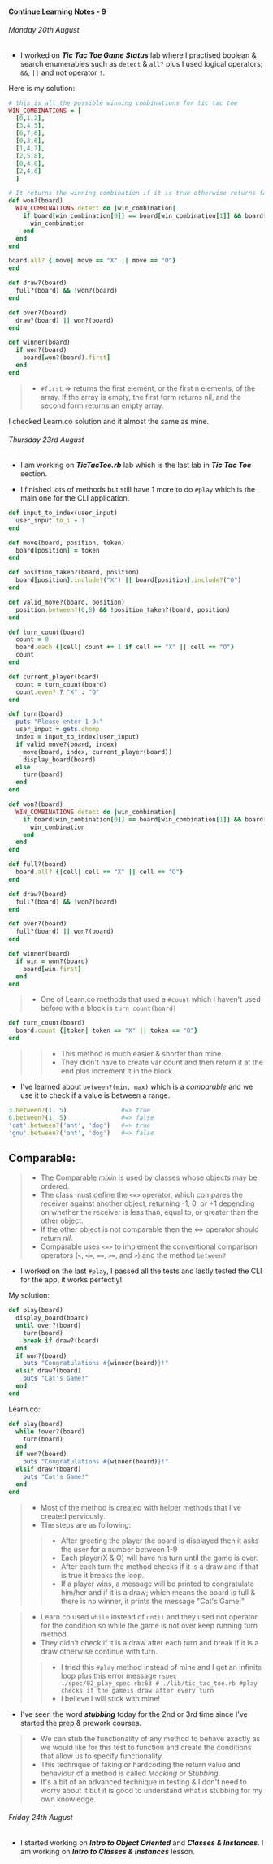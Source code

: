 #### Continue Learning Notes - 9

###### Monday 20th August
+ I worked on *__Tic Tac Toe Game Status__* lab where I practised boolean & search enumerables such as `detect` & `all?` plus I used logical operators; `&&`, `||` and not operator `!`.

Here is my solution:

```Ruby
# this is all the possible winning combinations for tic tac toe
WIN_COMBINATIONS = [
  [0,1,2],
  [3,4,5],
  [6,7,8],
  [0,3,6],
  [1,4,7],
  [2,5,8],
  [0,4,8],
  [2,4,6]
  ]

# It returns the winning combination if it is true otherwise returns false.
def won?(board)
  WIN_COMBINATIONS.detect do |win_combination|
    if board[win_combination[0]] == board[win_combination[1]] && board[win_combination[1]] == board[win_combination[2]] && position_taken?(board, win_combination[0])
      win_combination
    end
  end
end

board.all? {|move| move == "X" || move == "O"}
end

def draw?(board)
  full?(board) && !won?(board)
end

def over?(board)
  draw?(board) || won?(board)
end

def winner(board)
  if won?(board)
    board[won?(board).first]
  end
end
```
>* `#first` => returns the first element, or the first n elements, of the array. If the array is empty, the first form returns nil, and the second form returns an empty array.

I checked Learn.co solution and it almost the same as mine.

###### Thursday 23rd August
+ I am working on *__TicTacToe.rb__* lab which is the last lab in *__Tic Tac Toe__* section.

+ I finished lots of methods but still have 1 more to do `#play` which is the main one for the CLI application.

```Ruby
def input_to_index(user_input)
  user_input.to_i - 1
end

def move(board, position, token)
  board[position] = token
end

def position_taken?(board, position)
  board[position].include?("X") || board[position].include?("O")
end

def valid_move?(board, position)
  position.between?(0,8) && !position_taken?(board, position)
end

def turn_count(board)
  count = 0
  board.each {|cell| count += 1 if cell == "X" || cell == "O"}
  count
end

def current_player(board)
  count = turn_count(board)
  count.even? ? "X" : "O"
end

def turn(board)
  puts "Please enter 1-9:"
  user_input = gets.chomp
  index = input_to_index(user_input)
  if valid_move?(board, index)
    move(board, index, current_player(board))
    display_board(board)
  else
    turn(board)
  end
end

def won?(board)
  WIN_COMBINATIONS.detect do |win_combination|
    if board[win_combination[0]] == board[win_combination[1]] && board[win_combination[1]] == board[win_combination[2]] && position_taken?(board, win_combination[0])
      win_combination
    end
  end
end

def full?(board)
  board.all? {|cell| cell == "X" || cell == "O"}
end

def draw?(board)
  full?(board) && !won?(board)
end

def over?(board)
  full?(board) || won?(board)
end

def winner(board)
  if win = won?(board)
    board[win.first]
  end
end
```

>* One of Learn.co methods that used a `#count` which I haven't used before with a block is `turn_count(board)`
```Ruby
def turn_count(board)
  board.count {|token| token == "X" || token == "O"}
end
```
>>* This method is much easier & shorter than mine.
>>* They didn't have to create var count and then return it at the end plus increment it in the block.

+ I've learned about `between?(min, max)` which is a *comparable* and we use it to check if a value is between a range.
```Ruby
3.between?(1, 5)               #=> true
6.between?(1, 5)               #=> false
'cat'.between?('ant', 'dog')   #=> true
'gnu'.between?('ant', 'dog')   #=> false
```

Comparable:
---
>* The Comparable *mixin* is used by classes whose objects may be ordered.
>* The class must define the `<=>` operator, which compares the receiver against another object, returning -1, 0, or +1 depending on whether the receiver is less than, equal to, or greater than the other object.
>* If the other object is not comparable then the <=> operator should return *nil*.
>* Comparable uses `<=>` to implement the conventional comparison operators (`<`, `<=`, `==`, `>=`, and `>`) and the method `between?`

+ I worked on the last `#play`, I passed all the tests and lastly tested the CLI for the app, it works perfectly!

My solution:

```Ruby
def play(board)
  display_board(board)
  until over?(board)
    turn(board)
    break if draw?(board)
  end
  if won?(board)
    puts "Congratulations #{winner(board)}!"
  elsif draw?(board)
    puts "Cat's Game!"
  end
end
```
Learn.co:

```Ruby
def play(board)
  while !over?(board)
    turn(board)
  end
  if won?(board)
    puts "Congratulations #{winner(board)}!"
  elsif draw?(board)
    puts "Cat's Game!"
  end
end
```

>* Most of the method is created with helper methods that I've created perviously.
>* The steps are as following:
>>* After greeting the player the board is displayed then it asks the user for a number between 1-9
>>* Each player(X & O) will have his turn until the game is over.
>>* After each turn the method checks if it is a draw and if that is true it breaks the loop.
>>* If a player wins, a message will be printed to congratulate him/her and if it is a draw; which means the board is full & there is no winner, it prints the message "Cat's Game!"  

>* Learn.co used `while` instead of `until` and they used not operator for the condition so while the game is not over keep running turn method.
>* They didn't check if it is a draw after each turn and break if it is a draw otherwise continue with turn.
>>* I tried this `#play` method instead of mine and I get an infinite loop plus this error message `rspec ./spec/02_play_spec.rb:63 # ./lib/tic_tac_toe.rb #play checks if the gameis draw after every turn`
>>* I believe I will stick with mine!

+ I've seen the word *__stubbing__* today for the 2nd or 3rd time since I've started the prep & prework courses.
>* We can stub the functionality of any method to behave exactly as we would like for this test to function and create the conditions that allow us to specify functionality.
>* This technique of faking or hardcoding the return value and behaviour of a method is called *Mocking* or *Stubbing*.
>* It's a bit of an advanced technique in testing & I don't need to worry about it but it is good to understand what is stubbing for my own knowledge.

###### Friday 24th August
+ I started working on *__Intro to Object Oriented__* and *__Classes & Instances__*. I am working on *__Intro to Classes & Instances__* lesson.
